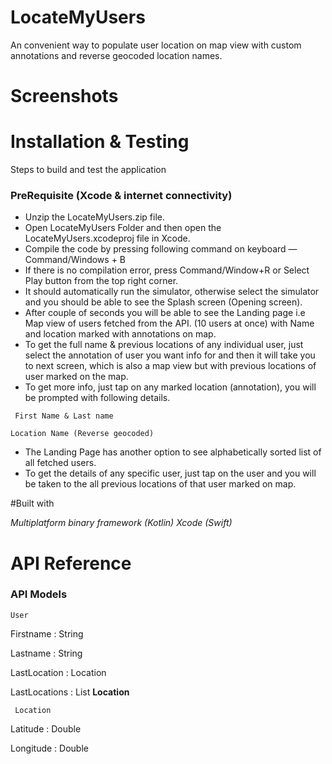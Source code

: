 # LocateMyUsers
An convenient way to populate user location on map view with custom annotations and reverse geocoded location names.

# Screenshots



# Installation & Testing
 
Steps to build and test the application
### PreRequisite (Xcode & internet connectivity)
* Unzip the LocateMyUsers.zip file. 
* Open LocateMyUsers Folder and then open the LocateMyUsers.xcodeproj file in Xcode.
* Compile the code by pressing following command on keyboard — Command/Windows + B 
* If there is no compilation error, press Command/Window+R or Select Play button from the top right corner.
* It should automatically run the simulator, otherwise select the simulator and you should be able to see the Splash screen (Opening screen).
* After couple of seconds you will be able to see the Landing page i.e Map view of users fetched from the API. (10 users at once) with Name and location marked with annotations on map.
* To get the full name & previous locations of any individual user, just select the annotation of user you want info for and then it will take you to next screen, which is also a map view but with previous locations of user marked on the map. 
* To get more info, just tap on any marked location (annotation), you will be prompted with following details.
```
 First Name & Last name
```
```
Location Name (Reverse geocoded)
```
* The Landing Page has another option to see alphabetically sorted list of all fetched users.
* To get the details of any specific user, just tap on the user and you will be taken to the all previous locations of that user marked on map.

#Built with

*Multiplatform binary framework (Kotlin)*
*Xcode (Swift)*

# API Reference

### API Models

```
User
```

Firstname : String

Lastname : String

LastLocation : Location

LastLocations : List **Location**

```
 Location
```

Latitude : Double

Longitude : Double

